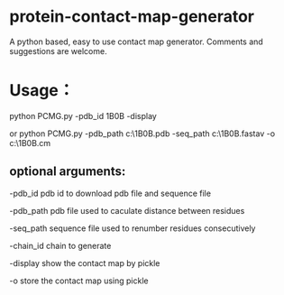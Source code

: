 # protein-contact-map-generator
A python based, easy to use contact map generator.  Comments and suggestions are welcome.

# Usage：
  python PCMG.py -pdb_id 1B0B -display
  
  or python PCMG.py -pdb_path c:\1B0B.pdb -seq_path c:\1B0B.fastav -o c:\1B0B.cm
## optional arguments:
  
  -pdb_id     pdb id to download pdb file and sequence file 
  
  -pdb_path   pdb file used to caculate distance between residues
  
  -seq_path   sequence file used to renumber residues consecutively
  
  -chain_id   chain to generate
  
  -display    show the contact map by pickle
  
  -o          store the contact map using pickle
  
  

  

  
